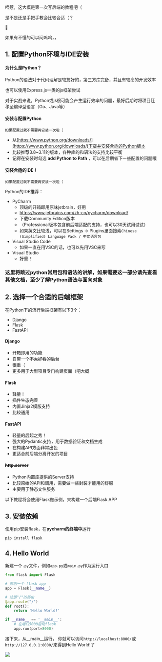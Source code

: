 唔惹，这大概是第一次写后端的教程吧（

是不是还是手把手教会比较合适（？

🤔

如果有不懂的可以问呜呜，，


## 1. 配置Python环境与IDE安装

#### 为什么是Python？

Python的语法对于代码理解是较友好的，第三方库完备，并且有较高的开发效率

也可以使用Express.js一类的js框架尝试

对于实战来说，Python或js很可能会产生运行效率的问题，最好后期时将项目迁移至编译型语言（Go、Java等）

#### 安装与配置Python
`如果配置过就不需要再安装一次啦（`

- 从[https://www.python.org/downloads/](https://www.python.org/downloads/)下载并安装合适的Python版本
- 比较推荐3.8~3.11的版本，各种库的和语法的支持比较平衡
- 记得在安装时勾选 **add Python to Path** ，可以在后期省下一些配置的问题哦

#### 安装合适的IDE！
`如果配置过就不需要再安装一次啦（`

Python的IDE推荐：
- PyCharm
    - 顶级的开箱即用原味jetbrain，好用
    - https://www.jetbrains.com/zh-cn/pycharm/download/
    - 下载Community Edition版本
    - （Professional版本包含前后端适配的支持，也可以30天试用试试）
    - 如果英文比较浅，可以在Settings -> Plugins里面搜索`Chinese ​(Simplified)​ Language Pack / 中文语言包`
- Visual Studio Code
    - 如果一直在用VSC的话，也可以先用VSC来写
- Visual Studio
    - 好重！

### 这里将跳过python常用包和语法的讲解，如果需要这一部分请先查看其他文档，至少了解Python语法与面向对象
## 2. 选择一个合适的后端框架

在Python下的流行后端框架有以下3个：
 - Django
 - Flask
 - FastAPI

#### Django
- 开箱即用的功能
- 自带一个~~不太好看的~~后台
- 很重（
- 更多用于大型项目专门构建页面（吧大概
#### Flask
- 轻量！
- 插件生态完善
- 内置Jinja2模版支持
- 比较通用
#### FastAPI
- 轻量的后起之秀！
- 强大的Pydantic支持，用于数据验证和文档生成
- 在构建API方面非常出色
- 更适合前后端分离开发的项目

#### ~~http.server~~
- Python内置库提供的Server支持
- 比较原始的API和调用，需要做一些封装才能用的舒服
- 主要用于静态文件服务

以下教程将会使用Flask做示例，来构建一个后端Flask APP
## 3. 安装依赖

使用pip安装flask，在**pycharm的终端中**运行
```
pip install flask
```

## 4. Hello World
新建一个`.py`文件，例如`app.py`或`main.py`作为运行入口
```python
from flask import Flask

# 声明一个 flask app
app = Flask(__name__)

# 注册"/"的路由
@app.route("/")
def root():
	return 'Hello World!'

if __name__ == '__main__':
	# 在端口5000启动flask
	app.run(port=8000)
```

接下来，从__main__运行，
你就可以访问`http://localhost:8000/`或`http://127.0.0.1:8000/`来得到Hello World!了

![](http://127.0.0.1:5000)
